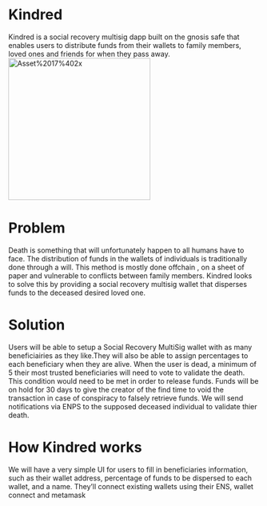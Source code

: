# Kindred
Kindred is a social recovery multisig dapp built on the gnosis safe  that enables users to distribute funds from their wallets to family members, loved ones and friends for when they pass away.
<img width="284" alt="Asset%2017%402x" src="https://user-images.githubusercontent.com/69260613/164895692-0e6e2bc4-3b15-4dcc-80fe-bd78d9f3bd5f.png">


# Problem
Death is something that will unfortunately happen to all humans have to face. The distribution of funds in the wallets of individuals is traditionally done through a will. This method is mostly done offchain , on a sheet of paper and vulnerable to conflicts between family members. Kindred looks to solve this by providing a  social recovery multisig wallet that disperses funds to the deceased desired loved one.

# Solution
Users will  be able to setup a Social Recovery MultiSig wallet with as many beneficiairies as they like.They  will also be able to assign percentages to each beneficiary when they are alive. When the  user is dead,  a minimum of 5 their most trusted beneficiaries will need to vote to validate the death. This condition would need to be met in order to release funds. Funds will be on hold for 30 days to give the creator of the find time to void the transaction in case of conspiracy to falsely retrieve funds. We will send notifications via ENPS to the supposed deceased individual to validate thier death.

# How Kindred works
We will have a very simple UI for users to fill in beneficiaries information, such as their wallet address, percentage of funds to be dispersed to each wallet, and a name. They’ll connect existing wallets using their ENS, wallet connect and metamask
